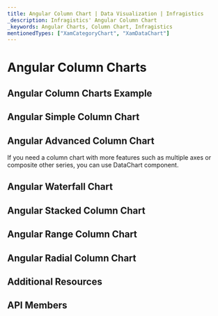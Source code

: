 ```yaml
---
title: Angular Column Chart | Data Visualization | Infragistics
_description: Infragistics' Angular Column Chart
_keywords: Angular Charts, Column Chart, Infragistics
mentionedTypes: ["XamCategoryChart", "XamDataChart"]
---
```


# Angular Column Charts

<!-- TODO add introduction with info about using category-chart with the chartType property set to Column -->

## Angular Column Charts Example

<!-- TODO use this iframe which will point to a new sample:
<iframe src='{environment:dvDemosBaseUrl}/charts/category-chart-type-column' width="100%" height="100%" seamless frameBorder="0" onload="onXPlatSampleIframeContentLoaded(this);" alt="Angular Column Charts Example"></iframe> -->

## Angular Simple Column Chart

<!-- TODO show code for CategoryChart with
- the dataSource set to multiple data sources
- the chartType property set to Column
- the brushes and markerOutlines properties set to same value, e.g. "red, green, blue"
- the markerBrushes property set for "White"
- the markerTypes property set for "Circle"
-->

## Angular Advanced Column Chart

If you need a column chart with more features such as multiple axes or composite other series, you can use DataChart component.

<!-- TODO copy and combine content (code snippets, description) from these topics:
    data-chart-type-category-column-series.md
-->

## Angular Waterfall Chart

<!-- data-chart-type-category-waterfall-series.md -->

## Angular Stacked Column Chart

<!-- TODO copy and combine content (code snippets, description) from these topics:
	data-chart-type-stacked-column-series.md
    data-chart-type-stacked-100-column-series.md
-->

## Angular Range Column Chart

<!-- TODO copy and combine content (code snippets, description) from these topics:
	data-chart-type-range-column-series.md
-->

## Angular Radial Column Chart

<!-- TODO copy and combine content (code snippets, description) from these topics:
	data-chart-type-radial-column-series.md
-->

## Additional Resources

<!-- TODO list topic links related to this topic -->

## API Members

<!-- TODO list API links used in this topic -->
